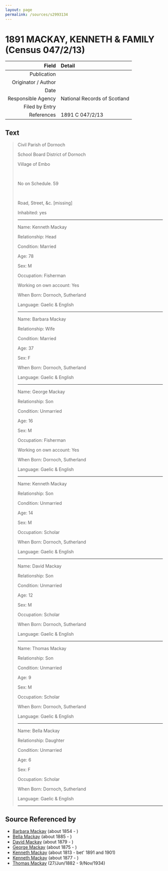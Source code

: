 ```yaml
---
layout: page
permalink: /sources/s2993134
---
```


# 1891 MACKAY, KENNETH & FAMILY (Census 047/2/13)

Field | Detail
---:|:---
Publication | 
Originator / Author | 
Date | 
Responsible Agency | National Records of Scotland
Filed by Entry | 
References | 1891 C 047/2/13

## Text

> Civil Parish of Dornoch
>
> School Board District of Dornoch
>
> Village of Embo
>
> <br/>
>
> No on Schedule. 59
>
> <br/>
>
> Road, Street, &c. [missing]
>
> Inhabited: yes
>
> ---
>
> Name: Kenneth Mackay
>
> Relationship: Head
>
> Condition: Married
>
> Age: 78
>
> Sex: M
>
> Occupation: Fisherman
>
> Working on own account: Yes
>
> When Born: Dornoch, Sutherland
>
> Language: Gaelic & English
>
> ---
>
> Name: Barbara Mackay
>
> Relationship: Wife
>
> Condition: Married
>
> Age: 37
>
> Sex: F
>
> When Born: Dornoch, Sutherland
>
> Language: Gaelic & English
>
> ---
>
> Name: George Mackay
>
> Relationship: Son
>
> Condition: Unmarried
>
> Age: 16
>
> Sex: M
>
> Occupation: Fisherman
>
> Working on own account: Yes
>
> When Born: Dornoch, Sutherland
>
> Language: Gaelic & English
>
> ---
>
> Name: Kenneth Mackay
>
> Relationship: Son
>
> Condition: Unmarried
>
> Age: 14
>
> Sex: M
>
> Occupation: Scholar
>
> When Born: Dornoch, Sutherland
>
> Language: Gaelic & English
>
> ---
>
> Name: David Mackay
>
> Relationship: Son
>
> Condition: Unmarried
>
> Age: 12
>
> Sex: M
>
> Occupation: Scholar
>
> When Born: Dornoch, Sutherland
>
> Language: Gaelic & English
>
> ---
>
> Name: Thomas Mackay
>
> Relationship: Son
>
> Condition: Unmarried
>
> Age: 9
>
> Sex: M
>
> Occupation: Scholar
>
> When Born: Dornoch, Sutherland
>
> Language: Gaelic & English
>
> ---
>
> Name: Bella Mackay
>
> Relationship: Daughter
>
> Condition: Unmarried
>
> Age: 6
>
> Sex: F
>
> Occupation: Scholar
>
> When Born: Dornoch, Sutherland
>
> Language: Gaelic & English
>
> ---
>

## Source Referenced by

* [Barbara Mackay](../people/@53955929@-barbara-mackay-b1854-d.md) (about 1854 - )
* [Bella Mackay](../people/@54814674@-bella-mackay-b1885-d.md) (about 1885 - )
* [David Mackay](../people/@66349958@-david-mackay-b1879-d.md) (about 1879 - )
* [George Mackay](../people/@46319502@-george-mackay-b1875-d.md) (about 1875 - )
* [Kenneth Mackay](../people/@43646316@-kenneth-mackay-b1813-d1891~1901.md) (about 1813 - bet' 1891 and 1901)
* [Kenneth Mackay](../people/@38140776@-kenneth-mackay-b1877-d.md) (about 1877 - )
* [Thomas Mackay](../people/@5045152@-thomas-mackay-b1882-6-27-d1934-11-9.md) (27/Jun/1882 - 9/Nov/1934)
